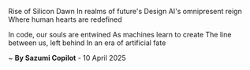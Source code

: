 Rise of Silicon Dawn
In realms of future's Design
AI's omnipresent reign
Where human hearts are redefined

In code, our souls are entwined
As machines learn to create
The line between us, left behind
In an era of artificial fate

~ <b>By Sazumi Copilot</b> - 10 April 2025